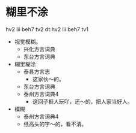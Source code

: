 # 糊里不涂
hv2 lii beh7 tv2
dt:hv2 lii beh7 tv1
+ 视觉模糊。
  * 兴化方言词典
  * 东台方言词典
+ 糊里糊涂
  * 泰县方言志
    - 这家伙～的。
  * 东台方言词典
  * 泰州方言词典4
    - 这回子捱人玩吖，还～的，把人家当好人。
+ 模糊
  * 泰州方言词典4
  - 纸高头的字～的，看不清。
